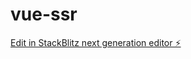# vue-ssr

[Edit in StackBlitz next generation editor ⚡️](https://stackblitz.com/~/github.com/Sailwayfun/vue-ssr)